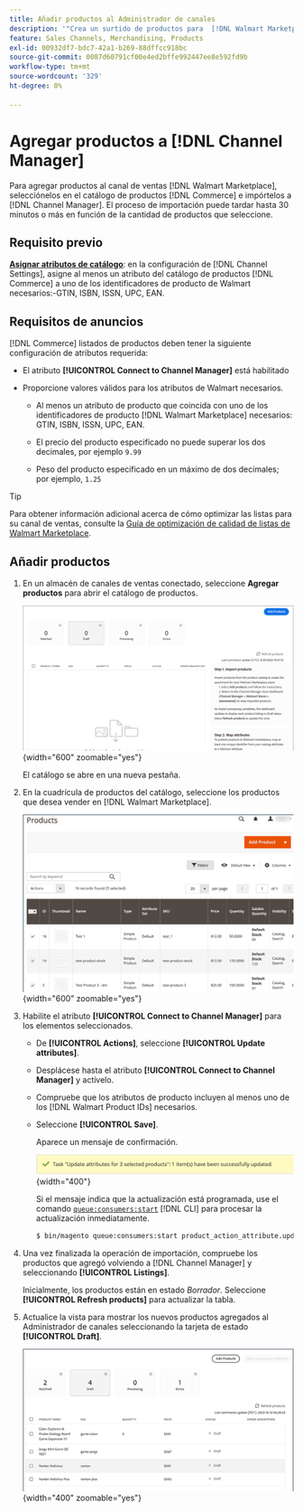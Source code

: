 ```yaml
---
title: Añadir productos al Administrador de canales
description: '"Crea un surtido de productos para  [!DNL Walmart Marketplace] ventas agregando productos del catálogo al canal de ventas configurado en el Administrador de canales".'
feature: Sales Channels, Merchandising, Products
exl-id: 00932df7-bdc7-42a1-b269-88dffcc918bc
source-git-commit: 0087d60791cf00e4ed2bffe992447ee8e592fd9b
workflow-type: tm+mt
source-wordcount: '329'
ht-degree: 0%

---
```



# Agregar productos a [!DNL Channel Manager]

Para agregar productos al canal de ventas [!DNL Walmart Marketplace], selecciónelos en el catálogo de productos [!DNL Commerce] e impórtelos a [!DNL Channel Manager].
El proceso de importación puede tardar hasta 30 minutos o más en función de la cantidad de productos que seleccione.

## Requisito previo

**[Asignar atributos de catálogo](map-catalog-attributes.md)**: en la configuración de [!DNL Channel Settings], asigne al menos un atributo del catálogo de productos [!DNL Commerce] a uno de los identificadores de producto de Walmart necesarios:-GTIN, ISBN, ISSN, UPC, EAN.

## Requisitos de anuncios

[!DNL Commerce] listados de productos deben tener la siguiente configuración de atributos requerida:

- El atributo **[!UICONTROL Connect to Channel Manager]** está habilitado

- Proporcione valores válidos para los atributos de Walmart necesarios.

   - Al menos un atributo de producto que coincida con uno de los identificadores de producto [!DNL Walmart Marketplace] necesarios: GTIN, ISBN, ISSN, UPC, EAN.

   - El precio del producto especificado no puede superar los dos decimales, por ejemplo `9.99`

   - Peso del producto especificado en un máximo de dos decimales; por ejemplo, `1.25`

>[!TIP]
>
>Para obtener información adicional acerca de cómo optimizar las listas para su canal de ventas, consulte la [Guía de optimización de calidad de listas de Walmart Marketplace](https://marketplace.walmart.com/wp-content/uploads/2020/09/WMP_listing_quality_optimization_guide.pdf).

## Añadir productos

1. En un almacén de canales de ventas conectado, seleccione **Agregar productos** para abrir el catálogo de productos.

   ![Agregar productos al almacén del canal de ventas](assets/add-initial-products-to-connected-channel.png){width="600" zoomable="yes"}

   El catálogo se abre en una nueva pestaña.

1. En la cuadrícula de productos del catálogo, seleccione los productos que desea vender en [!DNL Walmart Marketplace].

   ![Enviar productos al almacén del canal de ventas](assets/select-products-from-catalog.png){width="600" zoomable="yes"}

1. Habilite el atributo **[!UICONTROL Connect to Channel Manager]** para los elementos seleccionados.

   - De **[!UICONTROL Actions]**, seleccione **[!UICONTROL Update attributes]**.

   - Desplácese hasta el atributo **[!UICONTROL Connect to Channel Manager]** y actívelo.

   - Compruebe que los atributos de producto incluyen al menos uno de los [!DNL Walmart Product IDs] necesarios.

   - Seleccione **[!UICONTROL Save]**.

     Aparece un mensaje de confirmación.

     ![Importación de producto del catálogo al mensaje de confirmación de canal de ventas](assets/product-import-from-catalog-confirmation.png){width="400"}

     Si el mensaje indica que la actualización está programada, use el comando [`queue:consumers:start`](https://experienceleague.adobe.com/docs/commerce-operations/configuration-guide/cli/start-message-queues.html) [!DNL CLI] para procesar la actualización inmediatamente.

     ```bash
     $ bin/magento queue:consumers:start product_action_attribute.update
     ```

1. Una vez finalizada la operación de importación, compruebe los productos que agregó volviendo a [!DNL Channel Manager] y seleccionando **[!UICONTROL Listings]**.

   Inicialmente, los productos están en estado *Borrador*. Seleccione **[!UICONTROL Refresh products]** para actualizar la tabla.

1. Actualice la vista para mostrar los nuevos productos agregados al Administrador de canales seleccionando la tarjeta de estado **[!UICONTROL Draft]**.

   ![Productos importados al canal de ventas conectado](assets/products-in-marketplace-sales-channel.png){width="400" zoomable="yes"}


